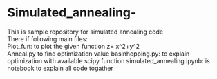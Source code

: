# Simulated_annealing-
This is sample repository for simulated annealing code\
There if following main files:\
Plot_fun: to plot the given function z= x^2+y^2\
Anneal.py to find optimization value 
basinhopping.py: to explain optimization with available scipy function
simulated_annealing.ipynb: is notebook to explain all code togather
